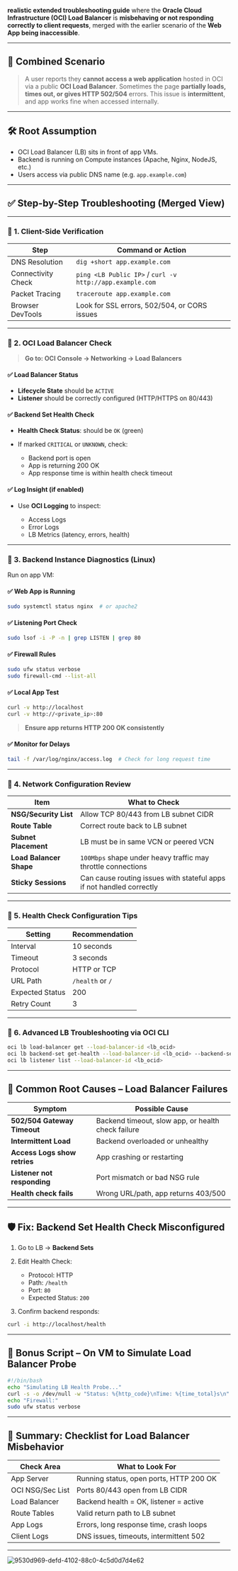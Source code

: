**realistic extended troubleshooting guide** where the **Oracle Cloud Infrastructure (OCI) Load Balancer** is **misbehaving or not responding correctly to client requests**,
merged with the earlier scenario of the **Web App being inaccessible**.

---

## 🧩 Combined Scenario

> A user reports they **cannot access a web application** hosted in OCI via a public **OCI Load Balancer**. Sometimes the page **partially loads, times out, or gives HTTP 502/504** errors. This issue is **intermittent**, and app works fine when accessed internally.

---

## 🛠️ Root Assumption

* OCI Load Balancer (LB) sits in front of app VMs.
* Backend is running on Compute instances (Apache, Nginx, NodeJS, etc.)
* Users access via public DNS name (e.g. `app.example.com`)

---

## ✅ Step-by-Step Troubleshooting (Merged View)

---

### 🔹 1. **Client-Side Verification**

| Step               | Command or Action                                        |
| ------------------ | -------------------------------------------------------- |
| DNS Resolution     | `dig +short app.example.com`                             |
| Connectivity Check | `ping <LB Public IP>` / `curl -v http://app.example.com` |
| Packet Tracing     | `traceroute app.example.com`                             |
| Browser DevTools   | Look for SSL errors, 502/504, or CORS issues             |

---

### 🔹 2. **OCI Load Balancer Check**

> **Go to: OCI Console → Networking → Load Balancers**

#### ✅ Load Balancer Status

* **Lifecycle State** should be `ACTIVE`
* **Listener** should be correctly configured (HTTP/HTTPS on 80/443)

#### ✅ Backend Set Health Check

* **Health Check Status**: should be `OK` (green)
* If marked `CRITICAL` or `UNKNOWN`, check:

  * Backend port is open
  * App is returning 200 OK
  * App response time is within health check timeout

#### ✅ Log Insight (if enabled)

* Use **OCI Logging** to inspect:

  * Access Logs
  * Error Logs
  * LB Metrics (latency, errors, health)

---

### 🔹 3. **Backend Instance Diagnostics (Linux)**

Run on app VM:

#### ✅ Web App is Running

```bash
sudo systemctl status nginx  # or apache2
```

#### ✅ Listening Port Check

```bash
sudo lsof -i -P -n | grep LISTEN | grep 80
```

#### ✅ Firewall Rules

```bash
sudo ufw status verbose
sudo firewall-cmd --list-all
```

#### ✅ Local App Test

```bash
curl -v http://localhost
curl -v http://<private_ip>:80
```

> **Ensure app returns HTTP 200 OK consistently**

#### ✅ Monitor for Delays

```bash
tail -f /var/log/nginx/access.log  # Check for long request time
```

---

### 🔹 4. **Network Configuration Review**

| Item                    | What to Check                                                        |
| ----------------------- | -------------------------------------------------------------------- |
| **NSG/Security List**   | Allow TCP 80/443 from LB subnet CIDR                                 |
| **Route Table**         | Correct route back to LB subnet                                      |
| **Subnet Placement**    | LB must be in same VCN or peered VCN                                 |
| **Load Balancer Shape** | `100Mbps` shape under heavy traffic may throttle connections         |
| **Sticky Sessions**     | Can cause routing issues with stateful apps if not handled correctly |

---

### 🔹 5. **Health Check Configuration Tips**

| Setting         | Recommendation   |
| --------------- | ---------------- |
| Interval        | 10 seconds       |
| Timeout         | 3 seconds        |
| Protocol        | HTTP or TCP      |
| URL Path        | `/health` or `/` |
| Expected Status | 200              |
| Retry Count     | 3                |

---

### 🔹 6. **Advanced LB Troubleshooting via OCI CLI**

```bash
oci lb load-balancer get --load-balancer-id <lb_ocid>
oci lb backend-set get-health --load-balancer-id <lb_ocid> --backend-set-name <name>
oci lb listener list --load-balancer-id <lb_ocid>
```

---

## 🚩 Common Root Causes – Load Balancer Failures

| Symptom                      | Possible Cause                                     |
| ---------------------------- | -------------------------------------------------- |
| **502/504 Gateway Timeout**  | Backend timeout, slow app, or health check failure |
| **Intermittent Load**        | Backend overloaded or unhealthy                    |
| **Access Logs show retries** | App crashing or restarting                         |
| **Listener not responding**  | Port mismatch or bad NSG rule                      |
| **Health check fails**       | Wrong URL/path, app returns 403/500                |

---

## 🛡️ Fix: Backend Set Health Check Misconfigured

1. Go to LB → **Backend Sets**

2. Edit Health Check:

   * Protocol: HTTP
   * Path: `/health`
   * Port: `80`
   * Expected Status: `200`

3. Confirm backend responds:

```bash
curl -i http://localhost/health
```

---

## 🧪 Bonus Script – On VM to Simulate Load Balancer Probe

```bash
#!/bin/bash
echo "Simulating LB Health Probe..."
curl -s -o /dev/null -w "Status: %{http_code}\nTime: %{time_total}s\n" http://localhost/health
echo "Firewall:"
sudo ufw status verbose
```

---

## 📘 Summary: Checklist for Load Balancer Misbehavior

| Check Area       | What to Look For                        |
| ---------------- | --------------------------------------- |
| App Server       | Running status, open ports, HTTP 200 OK |
| OCI NSG/Sec List | Ports 80/443 open from LB CIDR          |
| Load Balancer    | Backend health = OK, listener = active  |
| Route Tables     | Valid return path to LB subnet          |
| App Logs         | Errors, long response time, crash loops |
| Client Logs      | DNS issues, timeouts, intermittent 502  |

---

![9530d969-defd-4102-88c0-4c5d0d7d4e62](https://github.com/user-attachments/assets/3e1b7ecc-2d26-44a9-950c-8ccd1d1171e3)
